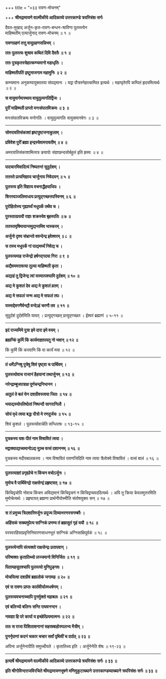 +++
title = "०३३ रावण-मोचनम्"

+++
**श्रीमद्रामायणे वाल्मीकीये आदिकाव्ये उत्तरकाण्डे त्रयस्त्रिंशः सर्गः**

दैवत-मुखाद् अर्जुन-कृत-रावण-बन्धन-श्राविणा पुलस्त्येन  
माहिष्मतीम् एत्यार्जुनाद् रावण-मोचनम् ॥ १ ॥

**रावणग्रहणं तत्तु वायुग्रहणसन्निभम् ।**

**ततः पुलस्त्यः शुश्राव कथितं दिवि दैवतैः ॥ १ ॥**

**ततः पुत्रकृतस्त्रेहात्कम्प्यमानो महाधृतिः ।**

**माहिष्मतीपतिं द्रष्टुमाजगाम महामुनिः ॥ २ ॥**

कम्प्यमानः अनुकम्पायुक्ततया संपद्यमानः । यद्वा पौत्रस्नेहात्कम्पित इत्यर्थः । महाघृतेरपि कम्पितं हृदयमित्यर्थः ॥ २ ॥

**स वायुमार्गमास्थाय वायुतुल्यगतिर्द्विजः ।**

**पुरीं माहिष्मती प्राप्तो मनःसंपातविक्रमः ॥ ३ ॥**

मनःसंपातविक्रमः मनोगतिः । वायुतुल्यगतिः वायुसमानवेगः ॥ ३ ॥

****

**सोमरावतिसंकाशां हृष्टपुष्टजनाकुलाम् ।**

**प्रविवेश पुरीं ब्रह्मा इन्द्रस्येवामरावतीम् ॥ ४ ॥**

अमरावतिसंकाशामित्यत्र ङयापोः संज्ञाछन्दसोर्बहुलं इति ह्रस्वः ॥ ४ ॥

****

**पादचारमिवादित्यं निष्पतन्तं सुदुर्दशम् ।**

**ततस्ते प्रत्यभिज्ञाय चार्जुनाय निवेदयन् ॥ ५ ॥**

**पुलस्त्य इति विज्ञाय वचनाद्धैहयाधिपः ।**

**शिरस्यञ्जलिमाधाय प्रत्युद्गच्छत्तपस्विनम् ॥ ६ ॥**

**पुरोहितोस्य गृह्यार्घ्यं मधुपर्कं तथैव च ।**

**पुरस्तात्प्रययौ राज्ञः शक्रस्येव बृहस्पतिः ॥ ७ ॥**

**ततस्तमृषिमायान्तमुद्यन्तमिव भास्करम् ।**

**अर्जुनो दृश्य संभ्रान्तो ववन्देन्द्र इवेश्वरम् ॥ ८ ॥**

**स तस्य मधुपर्कं गां पाद्यमर्घ्यं निवेद्य च ।**

**पुलस्त्यमाह राजेन्द्रो हर्षगद्गदया गिरा ॥ ९ ॥**

**अद्यैवममरावत्या तुल्या माहिष्मती कृता ।**

**अद्याहं तु द्विजेन्द्र त्वां यस्मात्पश्यामि दुर्दशम् ॥ १० ॥**

**अद्य मे कुशलं देव अद्य मे कुशलं व्रतम् ।**

**अद्य मे सफलं जन्म अद्य मे सफलं तपः ।**

**यस्माद्देवगणैर्वन्द्यौ वन्देऽहं चरणौ तव ॥ ११ ॥**

सुदुर्दशं दुर्दर्शमिति यावत् । प्रत्युद्गच्छत् प्रत्युद्गच्छत । ईश्वरं ब्रह्माणं ॥ ५-११ ॥

****

**इदं राज्यमिमे पुत्रा इमे दारा इमे वयम् ।**

**ब्रह्मन्किं कुर्मि किं कार्यमाज्ञापयतु नो भवान् ॥ १२ ॥**

किं कुर्मि किं करवाणि किं वा कार्यं मया ॥ १२ ॥

****

**तं धर्मेऽग्निषु पुत्रेषु शिवं पृष्ट्वा च पार्थिवम् ।**

**पुलस्त्योवाच राजानं हैहयानां तथार्जुनम् ॥ १३ ॥**

**नरेन्द्राम्बुजपत्राक्ष पूर्णचन्द्रनिभानन ।**

**अतुलं ते बलं येन दशग्रीवस्त्वया जितः ॥ १४ ॥**

**भयाद्यस्योपतिष्ठेतां निष्पन्दौ सागरानिलौ ।**

**सोयं मृधे त्वया बद्धः पौत्रो मे रणदुर्जयः ॥ १५ ॥**

शिवं कुशलं । पुलस्त्योवाचेति सन्धिराषः ॥ १३-१५ ॥

****

**पुत्रकस्य यशः पीतं नाम विश्रावितं त्वया ।**

**मद्वाक्याद्याच्यमानोऽद्य मुञ्च वत्सं दशाननम् ॥ १६ ॥**

पुत्रकस्य मदीयबालकस्य । नाम विश्रावितं रावणजिदिति नाम त्वया त्रैलोक्ये विश्रावितं । वत्सं बालं ॥ १६ ॥

****

**पुलस्त्याज्ञां प्रगृह्योचे न किंचन वचोऽर्जुनः ।**

**मुमोच वै पार्थिवेन्द्रो राक्षसेन्द्रं प्रहृष्टवत् ॥ १७ ॥**

किंचिद्वचोपि नोवाच किंचन अविद्यमानं किंचिद्वचनं न किंचिद्वप्यवददित्यर्थः । अपि तु क्रिया केवलमुत्तरमिति मुमोचेत्यर्थः । प्रहृष्टवत् ब्रह्मणा प्रार्थनीयोस्मीति संतोषयुक्तः सन् ॥ १७ ॥

****

**स तं प्रमुच्य त्रिदशारिमर्जुनः प्रपूज्य दिव्याभरणस्त्रगम्बरैः ।**

**अहिंसकं सख्यमुपेत्य साग्निकं प्रणम्य तं ब्रह्मसुतं गृहं ययौ ॥ १८ ॥**

परस्परहिंसाप्रवृत्तिनिवारणसाधनभूतं साग्निकं अग्निसाक्षिपूर्वकं ॥ १८ ॥

****

**पुलस्त्येनापि संत्यक्तो राक्षसेन्द्रः प्रतापवान् ।**

**परिष्वक्तः कृतातिथ्यो लज्जमानो विनिर्जितः ॥ १९ ॥**

**पितामहसुतश्चापि पुलस्त्यो मुनिपुङ्गवः ।**

**मोचयित्वा दशग्रीवं ब्रह्मलोकं जगामह ॥ २० ॥**

**एवं स रावणः प्राप्तः कार्तवीर्यात्मधर्षणम् ।**

**पुलस्त्यवचनाच्चापि पुनर्मुक्तो महाबलः ॥ २१ ॥**

**एवं बलिभ्यो बलिनः सन्ति राघवनन्दन ।**

**नावज्ञा हि परे कार्या य इच्छेत्प्रियमात्मनः ॥ २२ ॥**

**ततः स राजा पिशिताशनानां सहस्रबाहोरुपलभ्य मैत्रीम् ।**

**पुनर्नृपाणां कदनं चकार चचार सर्वां पृथिवीं च दर्पात् ॥ २३ ॥**

अपिना अर्जुनेनापीति समुच्चीयते । कृतातिथ्य इति । अर्जुनेनेति शेषः ॥ १९-२३ ॥

****

**इत्यार्षे श्रीमद्रामायणे वाल्मीकीये आदिकाव्ये उत्तरकाण्डे त्रयस्त्रिंशः सर्गः ॥ ३३ ॥**

**इति श्रीगोविन्दराजविरचिते श्रीमद्रामायणभूषणे मणिमुकुटाख्याने उत्तरकाण्डव्याख्याने त्रयस्त्रिंशः सर्गः ॥ ३३ ॥**

